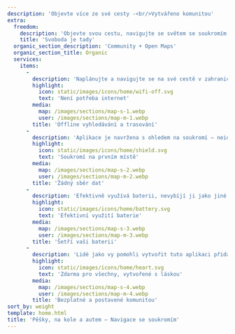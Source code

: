 ```yaml
---
description: 'Objevte více ze své cesty -<br/>Vytvářeno komunitou'
extra:
  freedom:
    description: 'Objevte svou cestu, navigujte se světem se soukromím a komunitou na prvním místě.'
    title: 'Svoboda je tady'
  organic_section_description: 'Community + Open Maps'
  organic_section_title: Organic
  services:
    items:
      - 
        description: 'Naplánujte a navigujte se na své cestě v zahraničí bez potřeby mobilních dat a hledejte body zájmu na vzdálené túře.'
        highlight:
          icon: static/images/icons/home/wifi-off.svg
          text: 'Není potřeba internet'
        media:
          map: /images/sections/map-s-1.webp
          user: /images/sections/map-m-1.webp
        title: 'Offline vyhledávání a trasování'
      - 
        description: 'Aplikace je navržena s ohledem na soukromí – neidentifikuje lidi, nesleduje vás a nesbírá žádné informace.'
        highlight:
          icon: static/images/icons/home/shield.svg
          text: 'Soukromí na prvním místě'
        media:
          map: /images/sections/map-s-2.webp
          user: /images/sections/map-m-2.webp
        title: 'Žádný sběr dat'
      - 
        description: 'Efektivně využívá baterii, nevybíjí ji jako jiné navigační aplikace.'
        highlight:
          icon: static/images/icons/home/battery.svg
          text: 'Efektivní využití baterie'
        media:
          map: /images/sections/map-s-3.webp
          user: /images/sections/map-m-3.webp
        title: 'Šetří vaši baterii'
      - 
        description: 'Lidé jako vy pomohli vytvořit tuto aplikaci přidáváním míst do projektu <span class="text-icon"><svg viewBox="0 0 19 19"><use href="#icon-open-street-map"></use></svg> [OpenStreetMap](https://openstreetmap.org)</span>, posíláním zpětné vazby a přispíváním kódu na Codebergu v open-source komunitě.'
        highlight:
          icon: static/images/icons/home/heart.svg
          text: 'Zdarma pro všechny, vytvořené s láskou'
        media:
          map: /images/sections/map-s-4.webp
          user: /images/sections/map-m-4.webp
        title: 'Bezplatné a postavené komunitou'
sort_by: weight
template: home.html
title: 'Pěšky, na kole a autem – Navigace se soukromím'
---
```

